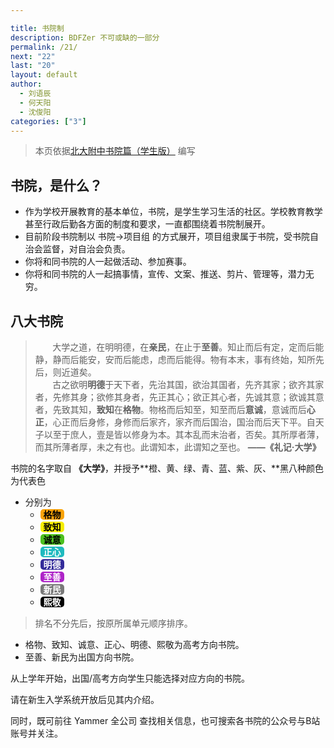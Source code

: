 ```yaml
---

title: 书院制
description: BDFZer 不可或缺的一部分
permalink: /21/
next: "22"
last: "20"
layout: default
author:
  - 刘语辰
  - 何天阳
  - 沈俊阳
categories: ["3"]
---
```


>本页依据[北大附中书院篇（学生版）](https://www.yuque.com/preview/yuque/0/2020/pdf/398767/1586928079957-d30d0cfd-5239-41c8-a2f9-2068e936d0b0.pdf) 编写

## 书院，是什么？

- 作为学校开展教育的基本单位，书院，是学生学习生活的社区。学校教育教学甚至行政后勤各方面的制度和要求，一直都围绕着书院制展开。
- 目前阶段书院制以 书院->项目组 的方式展开，项目组隶属于书院，受书院自治会监督，对自治会负责。
- 你将和同书院的人一起做活动、参加赛事。
- 你将和同书院的人一起搞事情，宣传、文案、推送、剪片、管理等，潜力无穷。

## 八大书院

> &nbsp;&nbsp;&nbsp;&nbsp;&nbsp;&nbsp;&nbsp;大学之道，在明明德，在**亲民**，在止于**至善**。知止而后有定，定而后能静，静而后能安，安而后能虑，虑而后能得。物有本末，事有终始，知所先后，则近道矣。  
> &nbsp;&nbsp;&nbsp;&nbsp;&nbsp;&nbsp;&nbsp;古之欲明**明德**于天下者，先治其国，欲治其国者，先齐其家；欲齐其家者，先修其身；欲修其身者，先正其心；欲正其心者，先诚其意；欲诚其意者，先致其知，**致知**在**格物**。物格而后知至，知至而后**意诚**，意诚而后**心正**，心正而后身修，身修而后家齐，家齐而后国治，国治而后天下平。自天子以至于庶人，壹是皆以修身为本。其本乱而末治者，否矣。其所厚者薄，而其所薄者厚，未之有也。此谓知本，此谓知之至也。 **——《礼记·大学》**

书院的名字取自 **《大学》**，并授予**橙、黄、绿、青、蓝、紫、灰、**黑八种颜色为代表色
- 分别为
  - <strong><span class="z-depth-1" style="border-radius:5px;padding:0.2px 5px;color:black;background-color:#faa309;">格物</span></strong>
  - <strong><span class="z-depth-1" style="border-radius:5px;padding:0.2px 5px;color:black;background-color:#f7ed00;">致知</span></strong>
  - <strong><span class="z-depth-1" style="border-radius:5px;padding:0.2px 5px;color:black;background-color:#4cc01f;">诚意</span></strong>
  - <strong><span class="z-depth-1" style="border-radius:5px;padding:0.2px 5px;color:white;background-color:#1fbabf;">正心</span></strong>
  - <strong><span class="z-depth-1" style="border-radius:5px;padding:0.2px 5px;color:white;background-color:#332b9a;">明德</span></strong>
  - <strong><span class="z-depth-1" style="border-radius:5px;padding:0.2px 5px;color:white;background-color:#ae23c8;">至善</span></strong>
  - <strong><span class="z-depth-1" style="border-radius:5px;padding:0.2px 5px;color:white;background-color:#797979;">新民</span></strong>
  - <strong><span class="z-depth-1" style="border-radius:5px;padding:0.2px 5px;color:white;background-color:#000000;">熙敬</span></strong>

>排名不分先后，按原所属单元顺序排序。

- 格物、致知、诚意、正心、明德、熙敬为高考方向书院。
- 至善、新民为出国方向书院。

从上学年开始，出国/高考方向学生只能选择对应方向的书院。

请在新生入学系统开放后见其内介绍。

同时，既可前往 Yammer 全公司 查找相关信息，也可搜索各书院的公众号与B站账号并关注。